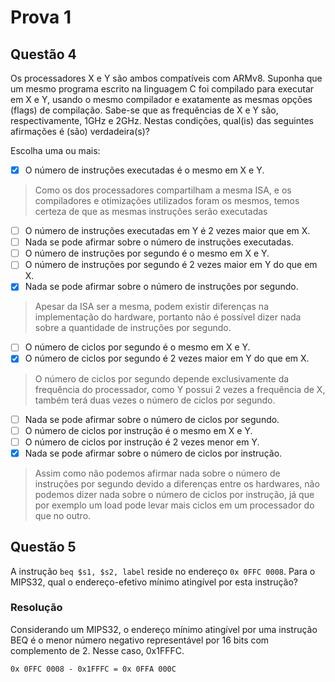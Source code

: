 # Prova 1

## Questão 4

Os processadores X e Y são ambos compatíveis com ARMv8. Suponha que um mesmo programa escrito na linguagem C foi compilado para executar em X e Y, usando o mesmo compilador e exatamente as mesmas opções (flags) de compilação. Sabe-se que as frequências de X e Y são, respectivamente, 1GHz e 2GHz. Nestas condições, qual(is) das seguintes afirmações é (são) verdadeira(s)?

Escolha uma ou mais:

- [x] O número de instruções executadas é o mesmo em X e Y.
> Como os dos processadores compartilham a mesma ISA, e os compiladores e otimizações utilizados foram os mesmos, temos certeza de que as mesmas instruções serão executadas
- [ ] O número de instruções executadas em Y é 2 vezes maior que em X.
- [ ] Nada se pode afirmar sobre o número de instruções executadas.
- [ ] O número de instruções por segundo é o mesmo em X e Y.
- [ ] O número de instruções por segundo é 2 vezes maior em Y do que em X.
- [x] Nada se pode afirmar sobre o número de instruções por segundo.
> Apesar da ISA ser a mesma, podem existir diferenças na implementação do hardware, portanto não é possível dizer nada sobre a quantidade de instruções por segundo.
- [ ] O número de ciclos por segundo é o mesmo em X e Y.
- [x] O número de ciclos por segundo é 2 vezes maior em Y do que em X.
> O número de ciclos por segundo depende exclusivamente da frequência do processador, como Y possui 2 vezes a frequência de X, também terá duas vezes o número de ciclos por segundo.
- [ ] Nada se pode afirmar sobre o número de ciclos por segundo.
- [ ] O número de ciclos por instrução é o mesmo em X e Y.
- [ ] O número de ciclos por instrução é 2 vezes menor em Y.
- [x] Nada se pode afirmar sobre o número de ciclos por instrução.
> Assim como não podemos afirmar nada sobre o número de instruções por segundo devido a diferenças entre os hardwares, não podemos dizer nada sobre o número de ciclos por instrução, já que por exemplo um load pode levar mais ciclos em um processador do que no outro. 

## Questão 5

A instrução `beq $s1, $s2, label` reside no endereço `0x 0FFC 0008`. Para o MIPS32, qual o endereço-efetivo mínimo atingível por esta instrução?

### Resolução

Considerando um MIPS32, o endereço mínimo atingível por uma instrução BEQ é o menor número negativo representável por 16 bits com complemento de 2. Nesse caso, 0x1FFFC.

`0x 0FFC 0008 - 0x1FFFC = 0x 0FFA 000C`